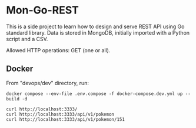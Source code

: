 # Mon-Go-REST
This is a side project to learn how to design and serve REST API using Go standard library.
Data is stored in MongoDB, initially imported with a Python script and a CSV.

Allowed HTTP operations: GET (one or all).

## Docker
From "devops/dev" directory, run:
```
docker compose --env-file .env.compose -f docker-compose.dev.yml up --build -d 
```

```
curl http://localhost:3333/
curl http://localhost:3333/api/v1/pokemon
curl http://localhost:3333/api/v1/pokemon/151
```
